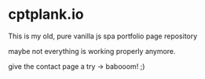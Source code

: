 # cptplank.io
This is my old, pure vanilla js spa portfolio page repository

maybe not everything is working properly anymore.

give the contact page a try -> babooom! ;)
